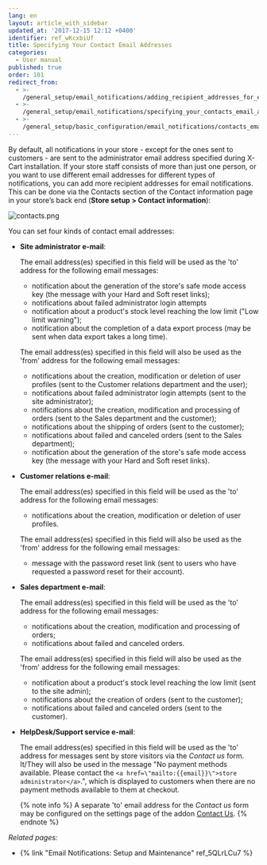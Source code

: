 ```yaml
---
lang: en
layout: article_with_sidebar
updated_at: '2017-12-15 12:12 +0400'
identifier: ref_wKcxbiUf
title: Specifying Your Contact Email Addresses
categories:
  - User manual
published: true
order: 101
redirect_from:
  - >-
    /general_setup/email_notifications/adding_recipient_addresses_for_email_notifications.html
  - >-
    /general_setup/email_notifications/specifying_your_contacts_email_addresses.html
  - >-
    /general_setup/basic_configuration/email_notifications/contacts_email_addresses.html
---
```


By default, all notifications in your store - except for the ones sent to customers - are sent to the administrator email address specified during X-Cart installation. If your store staff consists of more than just one person, or you want to use different email addresses for different types of notifications, you can add more recipient addresses for email notifications. This can be done via the Contacts section of the Contact information page in your store’s back end (**Store setup > Contact information**):

![contacts.png]({{site.baseurl}}/attachments/ref_wKcxbiUf/contacts.png)

You can set four kinds of contact email addresses:

   *   **Site administrator e-mail**:
   
       The email address(es) specified in this field will be used as the 'to' address for the following email messages:
    
       * notification about the generation of the store's safe mode access key (the message with your Hard and Soft reset links);
       * notifications about failed administrator login attempts 
       * notification about a product's stock level reaching the low limit ("Low limit warning");
       * notification about the completion of a data export process (may be sent when data export takes a long time).

       The email address(es) specified in this field will also be used as the 'from' address for the following email messages:
    
       * notifications about the creation, modification or deletion of user profiles (sent to the Customer relations department and the user);
       * notifications about failed administrator login attempts (sent to the site administrator);
       * notifications about the creation, modification and processing of orders (sent to the Sales department and the customer);
       * notifications about the shipping of orders (sent to the customer);
       * notifications about failed and canceled orders (sent to the Sales department);
       * notification about the generation of the store's safe mode access key (the message with your Hard and Soft reset links).
       

   *   **Customer relations e-mail**: 
   
       The email address(es) specified in this field will be used as the 'to' address for the following email messages:
    
       * notifications about the creation, modification or deletion of user profiles.

       The email address(es) specified in this field will also be used as the 'from' address for the following email messages:
    
       * message with the password reset link (sent to users who have requested a password reset for their account).


   *   **Sales department e-mail**:
   
       The email address(es) specified in this field will be used as the 'to' address for the following email messages:
    
       * notifications about the creation, modification and processing of orders;
       * notifications about failed and canceled orders.

       The email address(es) specified in this field will also be used as the 'from' address for the following email messages:
    
       * notification about a product's stock level reaching the low limit (sent to the site admin);
       * notifications about the creation of orders (sent to the customer);
       * notifications about failed and canceled orders (sent to the customer).


   *   **HelpDesk/Support service e-mail**: 
   
       The email address(es) specified in this field will be used as the 'to' address for messages sent by store visitors via the _Contact us_ form. It/They will also be used in the message "No payment methods available. Please contact the `<a href=\"mailto:{{email}}\">store administrator</a>`.", which is displayed to customers when there are no payment methods available to them at checkout. 
       
       {% note info %}
       A separate 'to' email address for the _Contact us_ form may be configured on the settings page of the addon [Contact Us](https://market.x-cart.com/addons/contact-us.html "Adding recipient addresses for email notifications").
       {% endnote %}


_Related pages:_

   * {% link "Email Notifications: Setup and Maintenance" ref_5QLrLCu7 %}
